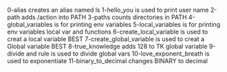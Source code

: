 0-alias creates an alias named ls
1-hello_you is used to print user name
2-path adds /action into PATH
3-paths counts directories in PATH
4-global_variables is for printing env variables
5-local_variables is for printing env variables local var and functions
6-create_local_variable is used to creat a local variable BEST
7-create_global_variable is used to creat a Global variable BEST
8-true_knowledge adds 128 to TK global variable
9-divide and rule is used to divide global vars
10-love_exponent_breath is used to exponentiate
11-binary_to_decimal changes BINARY to decimal
